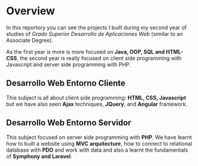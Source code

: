 # Overview

In this reportory you can see the projects I built during my second year of studies of *Grado Superior Desarrollo de Aplicaciones Web* (similar to an Associate Degree).

As the first year is more is more focused on **Java, OOP, SQL and HTML-CSS**, the second year is really focused on client side programming with Javascript and server side programming with PHP. 
 
## Desarrollo Web Entorno Cliente

This subject is all about client side programming: **HTML, CSS, Javascript** but we have also seen **Ajax** techniques, **JQuery**, and **Angular** framework.

## Desarrollo Web Entorno Servidor

This subject focused on server side programming with **PHP**. We have learnt how to built a website using **MVC arquitecture**, how to connect to relational database with **PDO** and work with data and also a learnt the fundamentals of **Symphony and Laravel**.
